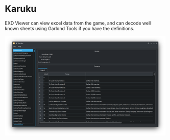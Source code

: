 # Karuku

EXD Viewer can view excel data from the game, and can decode well known sheets using Garlond Tools if you have the definitions.

![Screenshot](../misc/karuku-screenshot.png)
